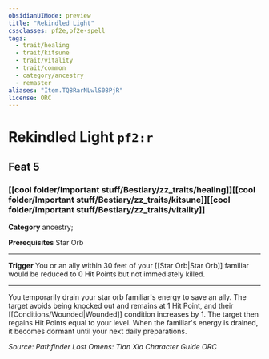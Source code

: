 ```yaml
---
obsidianUIMode: preview
title: "Rekindled Light"
cssclasses: pf2e,pf2e-spell
tags:
  - trait/healing
  - trait/kitsune
  - trait/vitality
  - trait/common
  - category/ancestry
  - remaster
aliases: "Item.TQ8RarNLwlS08PjR"
license: ORC
---
```

# Rekindled Light `pf2:r`
## Feat 5
### [[cool folder/Important stuff/Bestiary/zz_traits/healing]][[cool folder/Important stuff/Bestiary/zz_traits/kitsune]][[cool folder/Important stuff/Bestiary/zz_traits/vitality]]

**Category** ancestry; 



**Prerequisites** Star Orb
* * *
**Trigger** You or an ally within 30 feet of your [[Star Orb|Star Orb]] familiar would be reduced to 0 Hit Points but not immediately killed.

* * *

You temporarily drain your star orb familiar's energy to save an ally. The target avoids being knocked out and remains at 1 Hit Point, and their [[Conditions/Wounded|Wounded]] condition increases by 1. The target then regains Hit Points equal to your level. When the familiar's energy is drained, it becomes dormant until your next daily preparations.

*Source: Pathfinder Lost Omens: Tian Xia Character Guide*
*ORC*